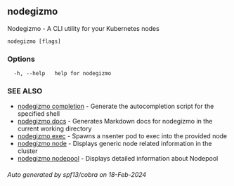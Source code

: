 ## nodegizmo

Nodegizmo - A CLI utility for your Kubernetes nodes

```
nodegizmo [flags]
```

### Options

```
  -h, --help   help for nodegizmo
```

### SEE ALSO

* [nodegizmo completion](nodegizmo_completion.md)	 - Generate the autocompletion script for the specified shell
* [nodegizmo docs](nodegizmo_docs.md)	 - Generates Markdown docs for nodegizmo in the current working directory
* [nodegizmo exec](nodegizmo_exec.md)	 - Spawns a nsenter pod to exec into the provided node
* [nodegizmo node](nodegizmo_node.md)	 - Displays generic node related information in the cluster
* [nodegizmo nodepool](nodegizmo_nodepool.md)	 - Displays detailed information about Nodepool

###### Auto generated by spf13/cobra on 18-Feb-2024
